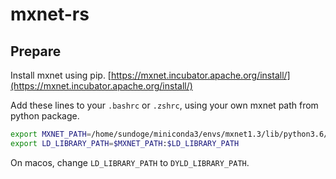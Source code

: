 # mxnet-rs

## Prepare

Install mxnet using pip. [https://mxnet.incubator.apache.org/install/](https://mxnet.incubator.apache.org/install/)

Add these lines to your `.bashrc` or `.zshrc`, using your own mxnet path from python package.

```bash
export MXNET_PATH=/home/sundoge/miniconda3/envs/mxnet1.3/lib/python3.6/site-packages/mxnet
export LD_LIBRARY_PATH=$MXNET_PATH:$LD_LIBRARY_PATH
```
On macos, change `LD_LIBRARY_PATH` to `DYLD_LIBRARY_PATH`.